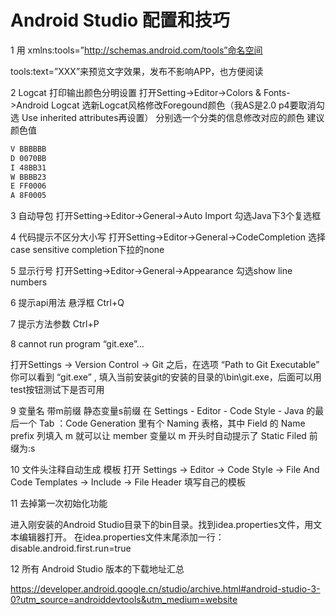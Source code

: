 # Android Studio 配置和技巧

1 用 xmlns:tools=”http://schemas.android.com/tools”命名空间

tools:text=”XXX”来预览文字效果，发布不影响APP，也方便阅读



2 Logcat 打印输出颜色分明设置 
打开Setting->Editor->Colors & Fonts->Android Logcat 
选新Logcat风格修改Foregound颜色（我AS是2.0 p4要取消勾选 Use inherited attributes再设置） 
分别选一个分类的信息修改对应的颜色 建议颜色值

```xml
V BBBBBB
D 0070BB
I 48BB31
W BBBB23
E FF0006
A 8F0005
```





3 自动导包 
打开Setting->Editor->General->Auto Import 
勾选Java下3个复选框



4 代码提示不区分大小写 
打开Setting->Editor->General->CodeCompletion 
选择case sensitive completion下拉的none



5 显示行号 
打开Setting->Editor->General->Appearance 
勾选show line numbers



6 提示api用法 悬浮框 
Ctrl+Q  



7 提示方法参数
Ctrl+P



8 cannot run program “git.exe”…

打开Settings -> Version Control -> Git 之后，在选项 “Path to Git Executable” 你可以看到 “git.exe” , 填入当前安装git的安装的目录的\bin\git.exe，后面可以用test按钮测试下是否可用



9 变量名 带m前缀 静态变量s前缀
在 Settings - Editor - Code Style - Java 的最后一个 Tab ：Code Generation 里有个 Naming 表格，其中 Field 的 Name prefix 列填入 m 就可以让 member 变量以 m 开头时自动提示了
Static Filed 前缀为:s



10 文件头注释自动生成 模板
打开  Settings -> Editor -> Code Style -> File And Code Templates -> Include -> File Header
填写自己的模板



11 去掉第一次初始化功能

进入刚安装的Android Studio目录下的bin目录。找到idea.properties文件，用文本编辑器打开。 在idea.properties文件末尾添加一行： disable.android.first.run=true



12 所有 Android Studio 版本的下载地址汇总

https://developer.android.google.cn/studio/archive.html#android-studio-3-0?utm_source=androiddevtools&utm_medium=website

